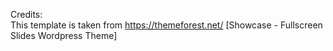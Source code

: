 Credits: <br>
This template is taken from https://themeforest.net/ [Showcase - Fullscreen Slides Wordpress Theme]
